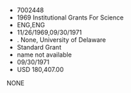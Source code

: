 * 7002448
* 1969 Institutional Grants For Science
* ENG,ENG
* 11/26/1969,09/30/1971
*  . None, University of Delaware
* Standard Grant
*   name not available
* 09/30/1971
* USD 180,407.00

NONE